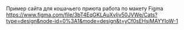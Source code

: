 Пример сайта для кошачьего приюта работа по макету Figma
https://www.figma.com/file/3bT4EqGKLAuXvIjv50JVWe/Cats?type=design&node-id=0%3A1&mode=design&t=yCf0sEHsjMAYYIoW-1
